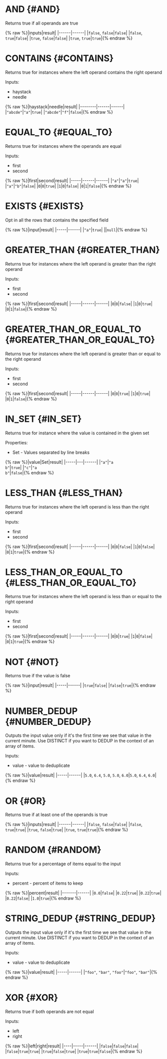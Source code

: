 # AND {#AND}

Returns true if all operands are true

{% raw %}|inputs|result|
|------|------|
|````false````, ````false````|````false````|
|````false````, ````true````|````false````|
|````true````, ````false````|````false````|
|````true````, ````true````|````true````|{% endraw %}


# CONTAINS {#CONTAINS}

Returns true for instances where the left operand contains the right operand

Inputs:

 * haystack
 * needle

{% raw %}|haystack|needle|result|
|--------|------|------|
|```"abcde"```|```"a"```|````true````|
|```"abcde"```|```"f"```|````false````|{% endraw %}


# EQUAL_TO {#EQUAL_TO}

Returns true for instances where the operands are equal

Inputs:

 * first
 * second

{% raw %}|first|second|result|
|-----|------|------|
|```"a"```|```"a"```|````true````|
|```"a"```|```"b"```|````false````|
|```0```|```0```|````true````|
|```1```|```0```|````false````|
|```0```|```1```|````false````|{% endraw %}


# EXISTS {#EXISTS}

Opt in all the rows that contains the specified field

{% raw %}|input|result|
|-----|------|
|```"a"```|````true````|
||`null`|{% endraw %}


# GREATER_THAN {#GREATER_THAN}

Returns true for instances where the left operand is greater than the right operand

Inputs:

 * first
 * second

{% raw %}|first|second|result|
|-----|------|------|
|```0```|```0```|````false````|
|```1```|```0```|````true````|
|```0```|```1```|````false````|{% endraw %}


# GREATER_THAN_OR_EQUAL_TO {#GREATER_THAN_OR_EQUAL_TO}

Returns true for instances where the left operand is greater than or equal to the right operand

Inputs:

 * first
 * second

{% raw %}|first|second|result|
|-----|------|------|
|```0```|```0```|````true````|
|```1```|```0```|````true````|
|```0```|```1```|````false````|{% endraw %}


# IN_SET {#IN_SET}

Returns true for instance where the value is contained in the given set

Properties:

 * Set - Values separated by line breaks

{% raw %}|value|Set|result|
|-----|---|------|
|```"a"```|```"a```<br />```b"```|````true````|
|```"c"```|```"a```<br />```b"```|````false````|{% endraw %}


# LESS_THAN {#LESS_THAN}

Returns true for instances where the left operand is less than the right operand

Inputs:

 * first
 * second

{% raw %}|first|second|result|
|-----|------|------|
|```0```|```0```|````false````|
|```1```|```0```|````false````|
|```0```|```1```|````true````|{% endraw %}


# LESS_THAN_OR_EQUAL_TO {#LESS_THAN_OR_EQUAL_TO}

Returns true for instances where the left operand is less than or equal to the right operand

Inputs:

 * first
 * second

{% raw %}|first|second|result|
|-----|------|------|
|```0```|```0```|````true````|
|```1```|```0```|````false````|
|```0```|```1```|````true````|{% endraw %}


# NOT {#NOT}

Returns true if the value is false

{% raw %}|input|result|
|-----|------|
|````true````|````false````|
|````false````|````true````|{% endraw %}


# NUMBER_DEDUP {#NUMBER_DEDUP}

Outputs the input value only if it's the first time we see that value in the current minute. Use DISTINCT if you want to DEDUP in the context of an array of items.

Inputs:

 * value - value to deduplicate

{% raw %}|value|result|
|-----|------|
|```5.0```, ```6.4```, ```5.0```, ```5.0```, ```6.0```|```5.0```, ```6.4```, ```6.0```|{% endraw %}


# OR {#OR}

Returns true if at least one of the operands is true

{% raw %}|inputs|result|
|------|------|
|````false````, ````false````|````false````|
|````false````, ````true````|````true````|
|````true````, ````false````|````true````|
|````true````, ````true````|````true````|{% endraw %}


# RANDOM {#RANDOM}

Returns true for a percentage of items equal to the input

Inputs:

 * percent - percent of items to keep

{% raw %}|percent|result|
|-------|------|
|```0.0```|````false````|
|```0.22```|````true````|
|```0.22```|````true````|
|```0.22```|````false````|
|```1.0```|````true````|{% endraw %}


# STRING_DEDUP {#STRING_DEDUP}

Outputs the input value only if it's the first time we see that value in the current minute. Use DISTINCT if you want to DEDUP in the context of an array of items.

Inputs:

 * value - value to deduplicate

{% raw %}|value|result|
|-----|------|
|```"foo"```, ```"bar"```, ```"foo"```|```"foo"```, ```"bar"```|{% endraw %}


# XOR {#XOR}

Returns true if both operands are not equal

Inputs:

 * left
 * right

{% raw %}|left|right|result|
|----|-----|------|
|````false````|````false````|````false````|
|````false````|````true````|````true````|
|````true````|````false````|````true````|
|````true````|````true````|````false````|{% endraw %}
